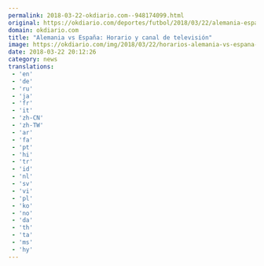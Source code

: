 ```yaml
---
permalink: 2018-03-22-okdiario.com--948174099.html
original: https://okdiario.com/deportes/futbol/2018/03/22/alemania-espana-horario-canal-tv-2005369
domain: okdiario.com
title: "Alemania vs España: Horario y canal de televisión"
image: https://okdiario.com/img/2018/03/22/horarios-alemania-vs-espana-fecha-fifa.jpg
date: 2018-03-22 20:12:26
category: news
translations: 
 - 'en'
 - 'de'
 - 'ru'
 - 'ja'
 - 'fr'
 - 'it'
 - 'zh-CN'
 - 'zh-TW'
 - 'ar'
 - 'fa'
 - 'pt'
 - 'hi'
 - 'tr'
 - 'id'
 - 'nl'
 - 'sv'
 - 'vi'
 - 'pl'
 - 'ko'
 - 'no'
 - 'da'
 - 'th'
 - 'ta'
 - 'ms'
 - 'hy'
---
```



